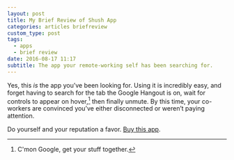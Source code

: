 ```yaml
---
layout: post
title: My Brief Review of Shush App
categories: articles briefreview
custom_type: post
tags:
  - apps
  - brief review
date: 2016-08-17 11:17
subtitle: The app your remote-working self has been searching for.
---
```

Yes, this *is* the app you’ve been looking for. Using it is incredibly easy, and forget having to search for the tab the Google Hangout is on, wait for controls to appear on hover,[^hover] then finally unmute. By this time, your co-workers are convinced you’ve either disconnected or weren’t paying attention.

Do yourself and your reputation a favor. [Buy this app](https://itunes.apple.com/us/app/shush-microphone-manager/id496437906?mt=12).

[^hover]: C'mon Google, get your stuff together.

